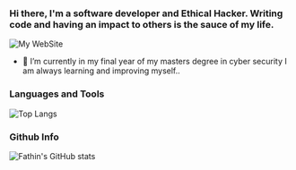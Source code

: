 ### Hi there, I'm a software developer and Ethical Hacker. Writing code and having an impact to others is the sauce of my life.

![My WebSite](https://fato07.github.io/home/)
- 🔭 I’m currently in my final year of my masters degree in cyber security 
I am always learning and improving myself..

### Languages and Tools
![Top Langs](https://github-readme-stats.vercel.app/api/top-langs/?username=Fato07&hide=javascript,html)

### Github Info
![Fathin's GitHub stats](https://github-readme-stats.vercel.app/api?username=Fato07&show_icons=true&theme=nightowl)
